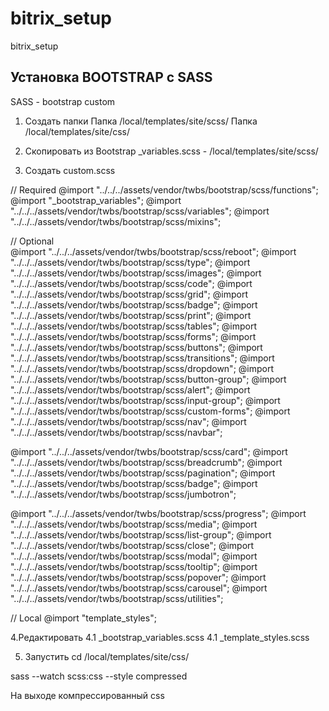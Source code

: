 # bitrix_setup
bitrix_setup
## Установка BOOTSTRAP с SASS

SASS - bootstrap custom

1. Создать папки
Папка /local/templates/site/scss/
Папка /local/templates/site/css/

2. Скопировать из Bootstrap _variables.scss - /local/templates/site/scss/
3. Создать custom.scss 

// Required
@import "../../../assets/vendor/twbs/bootstrap/scss/functions";
@import "_bootstrap_variables";
@import "../../../assets/vendor/twbs/bootstrap/scss/variables";
@import "../../../assets/vendor/twbs/bootstrap/scss/mixins";


// Optional   
@import "../../../assets/vendor/twbs/bootstrap/scss/reboot";
@import "../../../assets/vendor/twbs/bootstrap/scss/type";
@import "../../../assets/vendor/twbs/bootstrap/scss/images";
@import "../../../assets/vendor/twbs/bootstrap/scss/code";
@import "../../../assets/vendor/twbs/bootstrap/scss/grid";
@import "../../../assets/vendor/twbs/bootstrap/scss/badge";
@import "../../../assets/vendor/twbs/bootstrap/scss/print";
@import "../../../assets/vendor/twbs/bootstrap/scss/tables";
@import "../../../assets/vendor/twbs/bootstrap/scss/forms";
@import "../../../assets/vendor/twbs/bootstrap/scss/buttons";
@import "../../../assets/vendor/twbs/bootstrap/scss/transitions";
@import "../../../assets/vendor/twbs/bootstrap/scss/dropdown";
@import "../../../assets/vendor/twbs/bootstrap/scss/button-group";
@import "../../../assets/vendor/twbs/bootstrap/scss/alert";
@import "../../../assets/vendor/twbs/bootstrap/scss/input-group";
@import "../../../assets/vendor/twbs/bootstrap/scss/custom-forms";
@import "../../../assets/vendor/twbs/bootstrap/scss/nav";
@import "../../../assets/vendor/twbs/bootstrap/scss/navbar";
 
@import "../../../assets/vendor/twbs/bootstrap/scss/card";
@import "../../../assets/vendor/twbs/bootstrap/scss/breadcrumb";
@import "../../../assets/vendor/twbs/bootstrap/scss/pagination";
@import "../../../assets/vendor/twbs/bootstrap/scss/badge";
@import "../../../assets/vendor/twbs/bootstrap/scss/jumbotron";
 
@import "../../../assets/vendor/twbs/bootstrap/scss/progress";
@import "../../../assets/vendor/twbs/bootstrap/scss/media";
@import "../../../assets/vendor/twbs/bootstrap/scss/list-group";
@import "../../../assets/vendor/twbs/bootstrap/scss/close";
@import "../../../assets/vendor/twbs/bootstrap/scss/modal";
@import "../../../assets/vendor/twbs/bootstrap/scss/tooltip";
@import "../../../assets/vendor/twbs/bootstrap/scss/popover";
@import "../../../assets/vendor/twbs/bootstrap/scss/carousel";
@import "../../../assets/vendor/twbs/bootstrap/scss/utilities";
 
// Local
@import "template_styles";
 
4.Редактировать 
4.1 _bootstrap_variables.scss
4.1 _template_styles.scss

5. Запустить
cd /local/templates/site/css/

sass --watch scss:css --style compressed

На выходе компрессированный css
